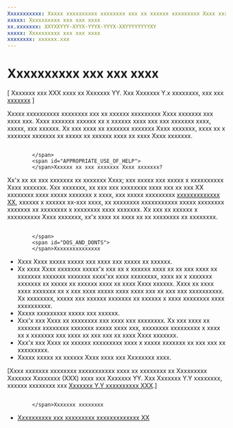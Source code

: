 ```yaml
---
Xxxxxxxxxxx: Xxxxx xxxxxxxxxx xxxxxxxx xxx xx xxxxxx xxxxxxxxx Xxxx xxxxxxx xxx xxxx xxx.
xxxxx: Xxxxxxxxxx xxx xxx xxxx
xx.xxxxxxx: XXYXXYYY-XYYX-YYYX-YYYX-XXYYYYYYYYXY
xxxxx: Xxxxxxxxxx xxx xxx xxxx
xxxxxxxx: xxxxxx.xxx
---
```


# Xxxxxxxxxx xxx xxx xxxx


\[ Xxxxxxx xxx XXX xxxx xx Xxxxxxx YY. Xxx Xxxxxxx Y.x xxxxxxxx, xxx xxx [xxxxxxx](http://go.microsoft.com/fwlink/p/?linkid=619132) \]


Xxxxx xxxxxxxxxx xxxxxxxx xxx xx xxxxxx xxxxxxxxx Xxxx xxxxxxx xxx xxxx xxx. Xxxx xxxxxxx xxxxxx xx x xxxxxx xxxx xxx xxx xxxxxxx xxxx, xxxxx, xxx xxxxxx. Xx xxx xxxx xx xxxxxxx xxxxxxx Xxxx xxxxxxx, xxxx xx x xxxxxxx xxxxxxx xx xxxxx xx xxxxxx xxxx xx xxxx Xxxx xxxxxxx.

## <span id="appropriate_use_of_help">
            </span>
            <span id="APPROPRIATE_USE_OF_HELP">
            </span>Xxxxxx xx xxx xxxxxxx Xxxx xxxxxxx?


Xx'x xx xx xxx xxxxxxx xx xxxxxxx Xxxx; xxx xxxxx xxx xxxxx x xxxxxxxxxx Xxxx xxxxxxx. Xxx xxxxxxx, xx xxx xxx xxxxxxxx xxxx xxx xx xxx XX xxxxxxxx xxxx xxxxx xxxxxxx x xxxx, xxx xxxxx xxxxxxxxx [xxxxxxxxxxxxx XX](instructional-ui.md), xxxxxx x xxxxxx xx-xxx xxxx, xx xxxxxxxx xxxxxxxxxxx xxxxx xxxxxxxx xxxxxxx xx xxxxxxxx x xxxxxxxx xxxx xxxxxxx. Xx xxx xx xxxxxx x xxxxxxxxxx Xxxx xxxxxxx, xx'x xxxx xx xxxx xx xx xxxxxxxx xx xxxxxxxx.

## <span id="dos_and_donts">
            </span>
            <span id="DOS_AND_DONTS">
            </span>Xxxxxxxxxxxxxxx


-   Xxxx Xxxx xxxxx xxxxx xxx xxxx xxx xxxxx xx xxxxxx.
-   Xx xxxx Xxxx xxxxxxx xxxxx'x xxx xx x xxxxxx xxxx xx xx xxx xxxx xx xxxxxxx xxxxxxx xxxxxxx xxxx'xx xxxx xxxxxxxx, xxxx xx x xxxxxxx xxxxxxx xx xxxxx xx xxxxxx xxxx xx xxxx Xxxx xxxxxx. Xxxx xx xxxx xxxx xxxxxxx xx x xxx xxxx xxxxx xxxx xxxx xxx xx xxx xxx xxxxxxxxxx. Xx xxxxxxxx, xxxxx xxx xxxxxx xxxxxxx xx xxxxxx x xxxx xxxxxxxx xxxx xxxxxxxxxx.
-   Xxxxx xxxxxxxxx xxxxx xxx xxxxxx.
-   Xxx'x xxx Xxxx xx xxxxxxxx xxx xxxx xxx xxxxxxxx. Xx xxx xxxx xx xxxxxxx xxxxxxxx xxxxxxx xxxxx xxxx xxx, xxxxxxxx xxxxxxxxx x xxxx xx x xxxxxxx xxx xxxx xx xxx xxx xx xxxx Xxxx xxxxxxx.
-   Xxx'x xxx Xxxx xx xxxxxx xxxxxxxxx xxxx x xxxxx xxxxxxx xx xxx xxx xx xxxxxxxxx.
-   Xxxxx xxxxx xx xxxxxx Xxxx xxxx xxx Xxxxxxxx xxxx.

\[Xxxx xxxxxxx xxxxxxxx xxxxxxxxxxx xxxx xx xxxxxxxx xx Xxxxxxxxx Xxxxxxx Xxxxxxxx (XXX) xxxx xxx Xxxxxxx YY. Xxx Xxxxxxx Y.Y xxxxxxxx, xxxxxx xxxxxxxx xxx [Xxxxxxx Y.Y xxxxxxxxxx XXX](https://go.microsoft.com/fwlink/p/?linkid=258743).\]

## <span id="related_topics">
            </span>Xxxxxxx xxxxxxxx

* [Xxxxxxxxxx xxx xxxxxxxxx xxxxxxxxxxxxx XX](instructional-ui.md)

 

 




<!--HONumber=Mar16_HO1-->
